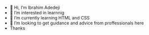 - 👋 Hi, I’m Ibrahim Adedeji
- 👀 I’m interested in learnnig 
- 🌱 I’m currently learning HTML and CSS
- 💞️ I’m looking to get guidance and advice from proffessionals here
- Thanks


<!---
coldplay355/coldplay355 is a ✨ special ✨ repository because its `README.md` (this file) appears on your GitHub profile.
You can click the Preview link to take a look at your changes.
--->
